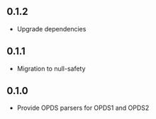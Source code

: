 ## 0.1.2

* Upgrade dependencies

## 0.1.1

* Migration to null-safety

## 0.1.0

* Provide OPDS parsers for OPDS1 and OPDS2
